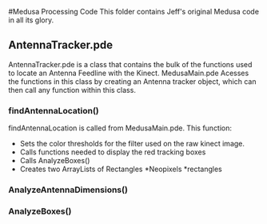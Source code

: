 #Medusa Processing Code
This folder contains Jeff's original Medusa code in all its glory.
## AntennaTracker.pde
AntennaTracker.pde is a class that contains the bulk of the functions used to locate an Antenna Feedline with the Kinect. MedusaMain.pde Acesses the functions in this class by creating an Antenna tracker object, which can then call any function within this class. 
### findAntennaLocation()
findAntennaLocation is called from MedusaMain.pde. This function: 
* Sets the color thresholds for the filter used on the raw kinect image. 
* Calls functions needed to display the red tracking boxes
* Calls AnalyzeBoxes()
* Creates two ArrayLists of Rectangles
    *Neopixels
    *rectangles
### AnalyzeAntennaDimensions()
### AnalyzeBoxes()
